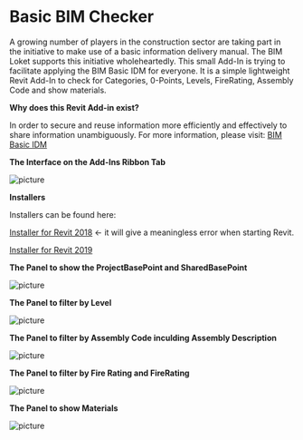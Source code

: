 # Basic BIM Checker
A growing number of players in the construction sector are taking part in the initiative to make use of a basic information delivery manual. The BIM Loket supports this initiative wholeheartedly. This small Add-In is trying to facilitate applying the BIM Basic IDM for everyone. It is a simple lightweight Revit Add-In to check for Categories, 0-Points, Levels, FireRating, Assembly Code and show materials.


**Why does this Revit Add-in exist?**

In order to secure and reuse information more efficiently and effectively to share information unambiguously.
For more information, please visit:
[BIM Basic IDM](https://www.bimloket.nl/upload/documents/downloads/BIMbasisILS/BIM%20basis%20ILS%20EN.pdf)



**The Interface on the Add-Ins Ribbon Tab**

![picture](https://github.com/C-Claus/BasicBIMChecker/blob/master/images/Addln.PNG)




**Installers**

Installers can be found here:



[Installer for Revit 2018](https://github.com/C-Claus/BasicBIMChecker/blob/master/Basic_BIM_Checker_installer_REVIT_2018.exe) <- it will give a meaningless error when starting Revit.

[Installer for Revit 2019](https://github.com/C-Claus/BasicBIMChecker/blob/master/Basic_BIM_Checker_installer_REVIT_2019.exe)


**The Panel to show the ProjectBasePoint and SharedBasePoint**

![picture](https://github.com/C-Claus/BasicBIMChecker/blob/master/images/points.png)




**The Panel to filter by Level**

![picture](https://github.com/C-Claus/BasicBIMChecker/blob/master/images/level_building_storey.png)




**The Panel to filter by Assembly Code inculding Assembly Description**

![picture](https://github.com/C-Claus/BasicBIMChecker/blob/master/images/level_building_storey.png)



**The Panel to filter by Fire Rating and FireRating**

![picture](https://github.com/C-Claus/BasicBIMChecker/blob/master/images/fire_rating.png)




**The Panel to show Materials**

![picture](https://github.com/C-Claus/BasicBIMChecker/blob/master/images/materials.png)


